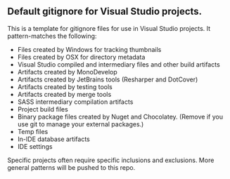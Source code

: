 ## Default gitignore for Visual Studio projects.

This is a template for gitignore files for use in Visual Studio projects. It pattern-matches the following:

- Files created by Windows for tracking thumbnails
- Files created by OSX for directory metadata
- Visual Studio compiled and intermediary files and other build artifacts
- Artifacts created by MonoDevelop
- Artifacts created by JetBrains tools (Resharper and DotCover)
- Artifacts created by testing tools
- Artifacts created by merge tools
- SASS intermediary compilation artifacts
- Project build files
- Binary package files created by Nuget and Chocolatey. (Remove if you use git to manage your external packages.)
- Temp files
- In-IDE database artifacts
- IDE settings

Specific projects often require specific inclusions and exclusions. More general patterns will be pushed to this repo.
